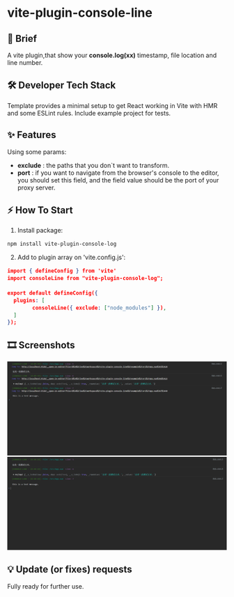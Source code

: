 # vite-plugin-console-line

## 📝 Brief
A vite plugin,that show your **console.log(xx)** timestamp, file location and line number.

## 🛠️ Developer Tech Stack
Template provides a minimal setup to get React working in Vite with HMR and some ESLint rules.
Include example project for tests.

## ✨ Features
Using some params:
- **exclude** : the paths that you don`t want to transform.
- **port** : if you want to navigate from the browser's console to the editor, 
you should set this field, and the field value should be the port of your proxy server.

## ⚡ How To Start
1) Install package:
```Bash
npm install vite-plugin-console-log
```
2) Add to plugin array on 'vite.config.js':

```JSON
import { defineConfig } from 'vite'
import consoleLine from "vite-plugin-console-log";

export default defineConfig({
  plugins: [
		consoleLine({ exclude: ["node_modules"] }),
  ]
});
```

## 🎞️ Screenshots
![alt text](assets/image.png)
![alt text](assets/image-simple.png)

## 💡 Update (or fixes) requests
Fully ready for further use.